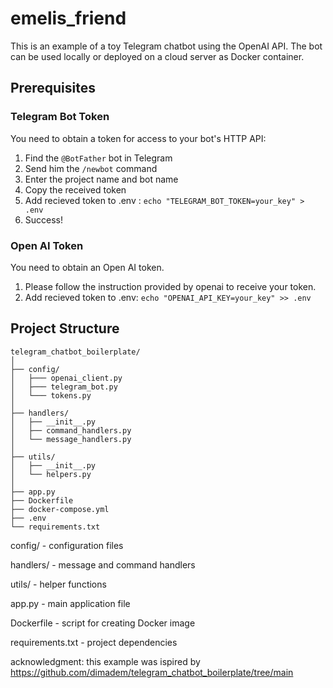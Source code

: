 # emelis_friend 
This is an example of a toy Telegram chatbot using the OpenAI API.
The bot can be used locally or deployed on a cloud server as Docker container.

## Prerequisites
### Telegram Bot Token
You need to obtain a token for access to your bot's HTTP API:

1. Find the `@BotFather` bot in Telegram
2. Send him the `/newbot` command
3. Enter the project name and bot name
4. Copy the received token
5. Add recieved token to .env : ```echo "TELEGRAM_BOT_TOKEN=your_key" > .env```
6. Success!
	

### Open AI Token
You need to obtain an Open AI token. 

1. Please follow the instruction provided by openai to receive your token.
2. Add recieved token to .env: ```echo "OPENAI_API_KEY=your_key" >> .env```

## Project Structure

```
telegram_chatbot_boilerplate/
│
├── config/
│   ├─── openai_client.py
│   ├─── telegram_bot.py
│   └─── tokens.py
│
├── handlers/
│   ├── __init__.py
│   ├── command_handlers.py
│   └── message_handlers.py
│
├── utils/
│   ├── __init__.py
│   └── helpers.py
│
├── app.py
├── Dockerfile
├── docker-compose.yml
├── .env
└── requirements.txt
```
config/ - configuration files

handlers/ - message and command handlers

utils/ - helper functions

app.py - main application file

Dockerfile - script for creating Docker image

requirements.txt - project dependencies

acknowledgment: this example was ispired by https://github.com/dimadem/telegram_chatbot_boilerplate/tree/main
